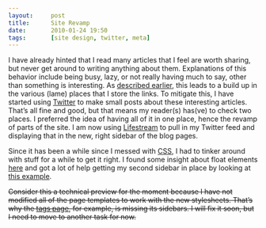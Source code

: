 ```yaml
---
layout:     post
title:      Site Revamp
date:       2010-01-24 19:50
tags:       [site design, twitter, meta]
---
```


I have already hinted that I read many articles that I feel are worth
sharing, but never get around to writing anything about
them. Explanations of this behavior include being busy, lazy, or not
really having much to say, other than something is interesting. As
[described earlier](/2009/11/posting-gap-a-rambling-return/), this
leads to a build up in the various (lame) places that I store the
links. To mitigate this, I have started using
[Twitter](http://twitter.com/) to make small posts about these
interesting articles. That’s all fine and good, but that means my
reader(s) has(ve) to check two places. I preferred the idea of having
all of it in one place, hence the revamp of parts of the site. I am
now using [Lifestream](http://www.enthropia.com/labs/wp-lifestream/)
to pull in my Twitter feed and displaying that in the new, right
sidebar of the blog pages.

Since it has been a while since I messed with
[CSS](http://www.w3.org/Style/CSS/), I had to tinker around with stuff
for a while to get it right. I found some insight about float elements
[here](http://css-tricks.com/all-about-floats/) and got a lot of help
getting my second sidebar in place by looking at [this
example](http://blog.html.it/layoutgala/LayoutGala14.html).

~~Consider this a technical preview for the moment because I have not
modified all of the page templates to work with the new
stylesheets. That’s why the [tags page](/tags/), for example, is
missing its sidebars. I will fix it soon, but I need to move to
another task for now.~~
